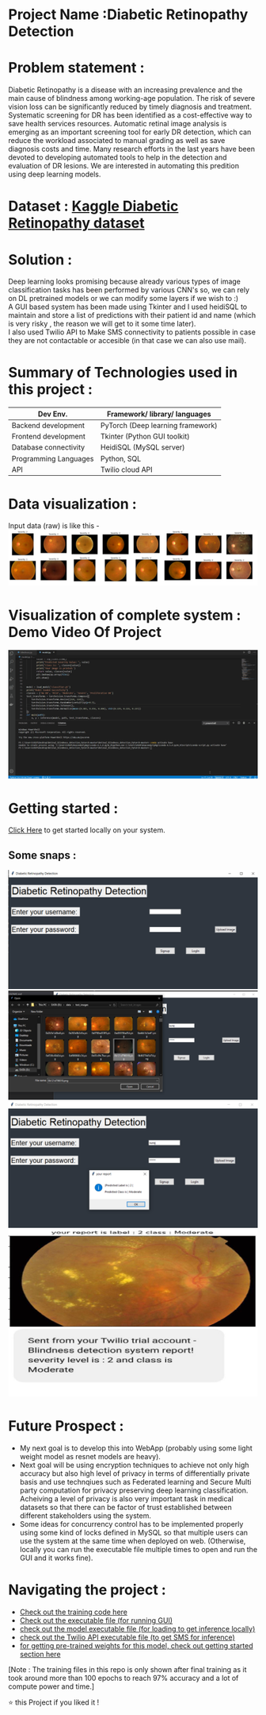 # Project Name :Diabetic Retinopathy Detection   

# Problem statement :    
Diabetic Retinopathy is a disease with an increasing prevalence and the main cause of blindness among working-age population. The risk of severe vision loss can be significantly reduced by timely diagnosis and treatment. Systematic screening for DR has been identified as a cost-effective way to save health services resources. Automatic retinal image analysis is emerging as an important screening tool for early DR detection, which can reduce the workload associated to manual grading as well as save diagnosis costs and time. Many research efforts in the last years have been devoted to developing automated tools to help in the detection and evaluation of DR lesions.
We are interested in automating this predition using deep learning models.

# Dataset : [Kaggle Diabetic Retinopathy dataset](https://www.kaggle.com/c/aptos2019-blindness-detection/data)      

# Solution :   
  
Deep learning looks promising because already various types of image classification tasks has been performed by various CNN's so, we can rely on DL pretrained models or we can modify some layers if we wish to :)    
A GUI based system has been made using Tkinter and I used heidiSQL to maintain and store a list of predictions with their patient id and name (which is very risky , the reason we will get to it some time later).   
I also used Twilio API to Make SMS connectivity to patients possible in case they are not contactable or accesible (in that case we can also use mail).       

# Summary of Technologies used in this project :       
| Dev Env. | Framework/ library/ languages |
| ------------- | ------------- |
| Backend development  | PyTorch (Deep learning framework) |
| Frontend development | Tkinter (Python GUI toolkit) |
| Database connectivity | HeidiSQL (MySQL server) |
| Programming Languages | Python, SQL |
| API | Twilio cloud API|      

# Data visualization :     
Input data (raw) is like this -     
![visual1](images/visual1.JPG)
   

# Visualization of complete system : Demo Video Of Project    
![visual](images/vid.gif)    


# Getting started :       
[Click Here](https://github.com/suraj038/Diabetic_Retinopathy_Detection/blob/master/GettingStarted.md) to get started locally on your system.

## Some snaps :     
![images/gui1.png](images/gui1.png)
![images/gui2.png](images/gui2.png)
![images/gui3.png](images/gui3.png)
![images/gui4.JPG](images/gui4.JPG)
![images/sms.JPG](images/sms.JPG)       

 
 # Future Prospect :    
 * My next goal is to develop this into WebApp (probably using some light weight model as resnet models are heavy).   
 * Next goal will be using encryption techniques to achieve not only high accuracy but also high level of privacy in terms of differentially private basis and use technqiues such as Federated learning and Secure Multi party computation for privacy preserving deep learning classification.
 Acheiving a level of privacy is also very important task in medical datasets so that there can be factor of trust established between different stakeholders using the system.   
 * Some ideas for concurrency control has to be implemented properly using some kind of locks defined in MySQL so that multiple users can use the system at the same time when deployed on web.
 (Otherwise, locally you can run the executable file multiple times to open and run the GUI and it works fine).      
 
# Navigating the project :  
* [Check out the training code here](https://github.com/suraj038/Diabetic_Retinopathy_Detection/blob/master/DR1_training.ipynb)  
* [Check out the executable file (for running GUI)](https://github.com/suraj038/Diabetic_Retinopathy_Detection/blob/master/blindness.py)    
* [check out the model executable file (for loading to get inference locally)](https://github.com/suraj038/Diabetic_Retinopathy_Detection/blob/master/model.py)    
* [check out the Twilio API executable file (to get SMS for inference)](https://github.com/suraj038/Diabetic_Retinopathy_Detection/blob/master/send_sms.py)
* [for getting pre-trained weights for this model, check out getting started section here](https://github.com/suraj038/Diabetic_Retinopathy_Detection/blob/master/GettingStarted.md)       

[Note : The training files in this repo is only shown after final training as it took around more than 100 epochs to reach 97% accuracy and a lot of compute power and time.]     


⭐️ this Project if you liked it !
